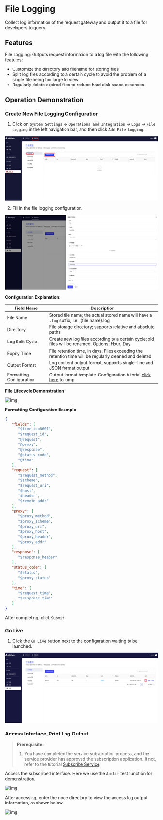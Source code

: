 # File Logging

Collect log information of the request gateway and output it to a file for developers to query.

## Features

File Logging: Outputs request information to a log file with the following features:

* Customize the directory and filename for storing files
* Split log files according to a certain cycle to avoid the problem of a single file being too large to view
* Regularly delete expired files to reduce hard disk space expenses

## Operation Demonstration

### Create New File Logging Configuration

1. Click on `System Settings` -> `Operations and Integration` -> `Logs` -> `File Logging` in the left navigation bar, and then click `Add File Logging`.

![](images/2024-08-14/e3179cdf3f75ff815697f271fd21cebe598b5c1a473be9668acd35c15b27cfca.png)  

2. Fill in the file logging configuration.

![](images/2024-08-14/1e89c4f712e14377b15a86680c90626f590e9a3dca1cf74d71f106303249788c.png)  

**Configuration Explanation**:

| Field Name     | Description                                                    |
| -------------- | -------------------------------------------------------------- |
| File Name      | Stored file name; the actual stored name will have a `.log` suffix, i.e., \{file name\}.log |
| Directory      | File storage directory; supports relative and absolute paths   |
| Log Split Cycle| Create new log files according to a certain cycle; old files will be renamed. Options: Hour, Day |
| Expiry Time    | File retention time, in days. Files exceeding the retention time will be regularly cleaned and deleted |
| Output Format  | Log content output format, supports single-line and JSON format output |
| Formatting Configuration | Output format template. Configuration tutorial [click here](https://help.apinto.com/docs/formatter) to jump |

**File Lifecycle Demonstration**

![img](http://data.eolinker.com/course/tgLQMA27ce951803c9e4c6ab3c82a899863c86f86624e01.png)

**Formatting Configuration Example**

```json
{
   "fields": [
      "$time_iso8601",
      "$request_id",
      "@request",
      "@proxy",
      "@response",
      "@status_code",
      "@time"
   ],
   "request": [
      "$request_method",
      "$scheme",
      "$request_uri",
      "$host",
      "$header",
      "$remote_addr"
   ],
   "proxy": [
      "$proxy_method",
      "$proxy_scheme",
      "$proxy_uri",
      "$proxy_host",
      "$proxy_header",
      "$proxy_addr"
   ],
   "response": [
      "$response_header"
   ],
   "status_code": [
      "$status",
      "$proxy_status"
   ],
   "time": [
      "$request_time",
      "$response_time"
   ]
}
```

After completing, click `Submit`.

### Go Live

1. Click the `Go Live` button next to the configuration waiting to be launched.

![](images/2024-08-14/09046b548e25f27fa9be3a11bb4202273229146304828187ecc9136213af96b8.png)  

### Access Interface, Print Log Output

> **Prerequisite:**
>
> 1. You have completed the service subscription process, and the service provider has approved the subscription application. If not, refer to the tutorial [Subscribe Service](../../../quick/suberscriber/subscribe.md).

Access the subscribed interface. Here we use the `Apikit` test function for demonstration.

![img](http://data.eolinker.com/course/l2sHmd3600aeebb248a48629498f4a0ab9e2529ac1e3587.png)

After accessing, enter the node directory to view the access log output information, as shown below.

![img](http://data.eolinker.com/course/d5ryFin9e200c902beea742b311944041249ce19732bb28.png)